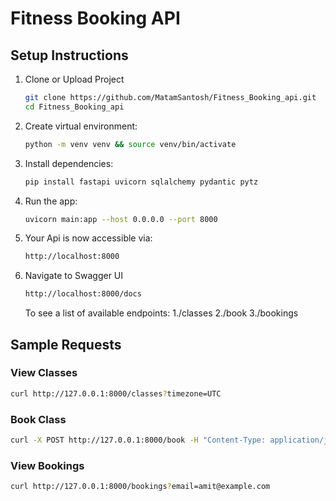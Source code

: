 #  Fitness Booking API

## Setup Instructions


1. Clone or Upload Project
   ```bash
   git clone https://github.com/MatamSantosh/Fitness_Booking_api.git
   cd Fitness_Booking_api
    ```
2. Create virtual environment:
   ```bash
   python -m venv venv && source venv/bin/activate
   ```
3. Install dependencies:
   ```bash
   pip install fastapi uvicorn sqlalchemy pydantic pytz
   ```
4. Run the app:
   ```bash
   uvicorn main:app --host 0.0.0.0 --port 8000
   ```
5. Your Api is now accessible via:
    ```bash
    http://localhost:8000
     ```
6. Navigate to Swagger UI
    ```bash
    http://localhost:8000/docs
    ```
   To see a list of available endpoints:
   1./classes
   2./book
   3./bookings

## Sample Requests

### View Classes
```bash
curl http://127.0.0.1:8000/classes?timezone=UTC
```

### Book Class
```bash
curl -X POST http://127.0.0.1:8000/book -H "Content-Type: application/json" -d '{"class_id": 1, "client_name": "Amit", "client_email": "amit@example.com"}'
```

### View Bookings
```bash
curl http://127.0.0.1:8000/bookings?email=amit@example.com
```
